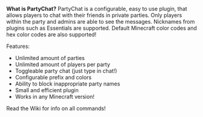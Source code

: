 **What is PartyChat?**
PartyChat is a configurable, easy to use plugin, that allows players to chat with their friends in private parties. 
Only players within the party and admins are able to see the messages. Nicknames from plugins such as Essentials are supported. 
Default Minecraft color codes and hex color codes are also supported!

Features:
- Unlimited amount of parties
- Unlimited amount of players per party
- Toggleable party chat (just type in chat!)
- Configurable prefix and colors
- Ability to block inappropriate party names
- Small and efficient plugin
- Works in any Minecraft version!

Read the Wiki for info on all commands!
